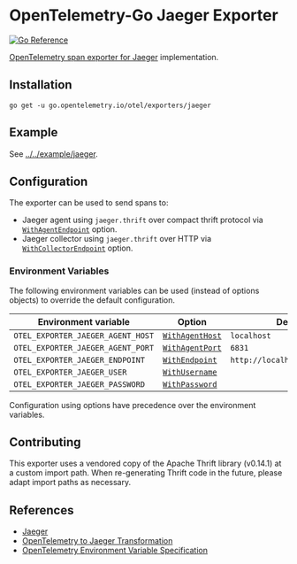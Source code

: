 # OpenTelemetry-Go Jaeger Exporter

[![Go Reference](https://pkg.go.dev/badge/go.opentelemetry.io/otel/exporters/jaeger.svg)](https://pkg.go.dev/go.opentelemetry.io/otel/exporters/jaeger)

[OpenTelemetry span exporter for Jaeger](https://github.com/open-telemetry/opentelemetry-specification/blob/main/specification/trace/sdk_exporters/jaeger.md) implementation.

## Installation

```
go get -u go.opentelemetry.io/otel/exporters/jaeger
```

## Example

See [../../example/jaeger](../../example/jaeger).

## Configuration

The exporter can be used to send spans to:

- Jaeger agent using `jaeger.thrift` over compact thrift protocol via
  [`WithAgentEndpoint`](https://pkg.go.dev/go.opentelemetry.io/otel/exporters/jaeger#WithAgentEndpoint) option.
- Jaeger collector using `jaeger.thrift` over HTTP via
  [`WithCollectorEndpoint`](https://pkg.go.dev/go.opentelemetry.io/otel/exporters/jaeger#WithCollectorEndpoint) option.

### Environment Variables

The following environment variables can be used
(instead of options objects) to override the default configuration.

| Environment variable              | Option                                                                                        | Default value                       |
| --------------------------------- | --------------------------------------------------------------------------------------------- | ----------------------------------- |
| `OTEL_EXPORTER_JAEGER_AGENT_HOST` | [`WithAgentHost`](https://pkg.go.dev/go.opentelemetry.io/otel/exporters/jaeger#WithAgentHost) | `localhost`                         |
| `OTEL_EXPORTER_JAEGER_AGENT_PORT` | [`WithAgentPort`](https://pkg.go.dev/go.opentelemetry.io/otel/exporters/jaeger#WithAgentPort) | `6831`                              |
| `OTEL_EXPORTER_JAEGER_ENDPOINT`   | [`WithEndpoint`](https://pkg.go.dev/go.opentelemetry.io/otel/exporters/jaeger#WithEndpoint)   | `http://localhost:14268/api/traces` |
| `OTEL_EXPORTER_JAEGER_USER`       | [`WithUsername`](https://pkg.go.dev/go.opentelemetry.io/otel/exporters/jaeger#WithUsername)   |                                     |
| `OTEL_EXPORTER_JAEGER_PASSWORD`   | [`WithPassword`](https://pkg.go.dev/go.opentelemetry.io/otel/exporters/jaeger#WithPassword)   |                                     |

Configuration using options have precedence over the environment variables.

## Contributing

This exporter uses a vendored copy of the Apache Thrift library (v0.14.1) at a custom import path.
When re-generating Thrift code in the future, please adapt import paths as necessary.

## References

- [Jaeger](https://www.jaegertracing.io/)
- [OpenTelemetry to Jaeger Transformation](https://github.com/open-telemetry/opentelemetry-specification/blob/main/specification/trace/sdk_exporters/jaeger.md)
- [OpenTelemetry Environment Variable Specification](https://opentelemetry.io/docs/reference/specification/sdk-environment-variables/#general-sdk-configuration)
